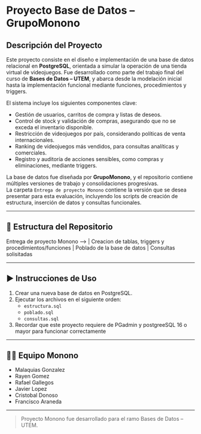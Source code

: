 # Proyecto Base de Datos – GrupoMonono

##  Descripción del Proyecto

Este proyecto consiste en el diseño e implementación de una base de datos relacional en **PostgreSQL**, orientada a simular la operación de una tienda virtual de videojuegos. Fue desarrollado como parte del trabajo final del curso de **Bases de Datos – UTEM**, y abarca desde la modelación inicial hasta la implementación funcional mediante funciones, procedimientos y triggers.

El sistema incluye los siguientes componentes clave:

- Gestión de usuarios, carritos de compra y listas de deseos.
- Control de stock y validación de compras, asegurando que no se exceda el inventario disponible.
- Restricción de videojuegos por país, considerando políticas de venta internacionales.
- Ranking de videojuegos más vendidos, para consultas analíticas y comerciales.
- Registro y auditoría de acciones sensibles, como compras y eliminaciones, mediante triggers.

La base de datos fue diseñada por **GrupoMonono**, y el repositorio contiene múltiples versiones de trabajo y consolidaciones progresivas.  
La carpeta `Entrega de proyecto Monono` contiene la versión que se desea presentar para esta evaluación, incluyendo los scripts de creación de estructura, inserción de datos y consultas funcionales.

---

## 📂 Estructura del Repositorio
Entrega de proyecto Monono --> | Creacion de tablas, triggers y procedimientos/funciones | Poblado de la base de datos | Consultas solisitadas
 
---

## ▶️ Instrucciones de Uso

1. Crear una nueva base de datos en PostgreSQL.
2. Ejecutar los archivos en el siguiente orden:
   - `estructura.sql`
   - `poblado.sql`
   - `consultas.sql`
3. Recordar que este proyecto requiere de PGadmin y postgreeSQL 16 o mayor para funcionar correctamente

---

## 👨‍💻 Equipo Monono

- Malaquias Gonzalez
- Rayen Gomez
- Rafael Gallegos
- Javier Lopez
- Cristobal Donoso
- Francisco Araneda

---

> Proyecto Monono fue desarrollado para el ramo Bases de Datos – UTEM.
